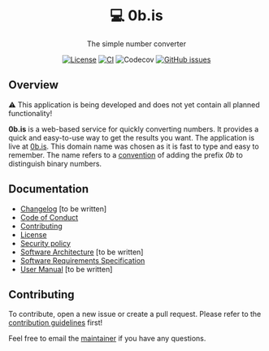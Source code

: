 <h1 align="center">💻 0b.is</h1>

<div align="center">

The simple number converter

</div>

<div align="center">

[![License](https://img.shields.io/github/license/rikurauhala/0b.is?color=blue&style=for-the-badge)](https://github.com/rikurauhala/0b.is/blob/main/LICENSE.md)
[![CI](https://img.shields.io/github/actions/workflow/status/rikurauhala/0b.is/main.yml?style=for-the-badge)](https://github.com/rikurauhala/0b.is/actions/workflows/main.yml)
![Codecov](https://img.shields.io/codecov/c/github/rikurauhala/0b.is?style=for-the-badge&token=DTBS2BLU8A)
[![GitHub issues](https://img.shields.io/github/issues/rikurauhala/0b.is?style=for-the-badge)](https://github.com/rikurauhala/0b.is/issues)

</div>

## Overview

:warning: This application is being developed and does not yet contain all planned functionality!

**0b.is** is a web-based service for quickly converting numbers. It provides a quick and easy-to-use way to get the results you want. The application is live at [0b.is](https://0b.is/). This domain name was chosen as it is fast to type and easy to remember. The name refers to a [convention](https://en.wikipedia.org/wiki/Binary_number#Representation) of adding the prefix *0b* to distinguish binary numbers.

## Documentation

- [Changelog](https://github.com/rikurauhala/0b.is/wiki/Changelog) [to be written]
- [Code of Conduct](https://github.com/rikurauhala/0b.is/blob/main/CODE_OF_CONDUCT.md)
- [Contributing](https://github.com/rikurauhala/0b.is/blob/main/CONTRIBUTING.md)
- [License](https://github.com/rikurauhala/0b.is/blob/main/LICENSE.md)
- [Security policy](https://github.com/rikurauhala/0b.is/blob/main/SECURITY.md)
- [Software Architecture](https://github.com/rikurauhala/0b.is/wiki/Software-Architecture) [to be written]
- [Software Requirements Specification](https://github.com/rikurauhala/0b.is/wiki/Software-Requirements-Specification)
- [User Manual](https://github.com/rikurauhala/0b.is/wiki/User-Manual) [to be written]

## Contributing

To contribute, open a new issue or create a pull request. Please refer to the [contribution guidelines](https://github.com/rikurauhala/0b.is/blob/main/CONTRIBUTING.md) first!

Feel free to email the [maintainer](https://github.com/rikurauhala) if you have any questions.
